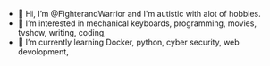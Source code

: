 - 👋 Hi, I’m @FighterandWarrior and I'm autistic with alot of hobbies.
- 👀 I’m interested in mechanical keyboards, programming, movies, tvshow, writing, coding,
- 🌱 I’m currently learning Docker, python, cyber security, web devolopment, 



<!---
FighterandWarrior/FighterandWarrior is a ✨ special ✨ repository because its `README.md` (this file) appears on your GitHub profile.
You can click the Preview link to take a look at your changes.
--->

